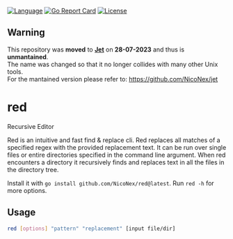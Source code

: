 [![Language](https://img.shields.io/badge/Language-Go-blue.svg)](https://golang.org/) [![Go Report Card](https://goreportcard.com/badge/github.com/NicoNex/red)](https://goreportcard.com/report/github.com/NicoNex/red) [![License](http://img.shields.io/badge/license-GPL3.0-orange.svg?style=flat)](https://github.com/NicoNex/re/blob/master/LICENSE)

## Warning
This repository was **moved** to **[Jet](https://github.com/NicoNex/jet)** on **28-07-2023** and thus is **unmantained**.  
The name was changed so that it no longer collides with many other Unix tools.  
For the mantained version please refer to: https://github.com/NicoNex/jet

# red
Recursive Editor

Red is an intuitive and fast find & replace cli.
Red replaces all matches of a specified regex with the provided replacement text.
It can be run over single files or entire directories specified in the command line argument.
When red encounters a directory it recursively finds and replaces text in all the files in the directory tree.

Install it with `go install github.com/NicoNex/red@latest`.
Run `red -h` for more options.

## Usage
```bash
red [options] "pattern" "replacement" [input file/dir]
```
